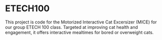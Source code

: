 # ETECH100
This project is code for the Motorized Interactive Cat Excersizer (MICE) for our group ETECH 100 class. Targeted at improving cat health and engagement, it offers interactive mealtimes for bored or overweight cats.
